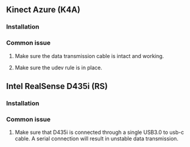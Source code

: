 ## Kinect Azure (K4A)

### Installation








### Common issue
1. Make sure the data transmission cable is intact and working.


1. Make sure the udev rule is in place.



## Intel RealSense D435i (RS)


### Installation


### Common issue
1. Make sure that D435i is connected through a single USB3.0 to usb-c
   cable. A serial connection will result in unstable data
   transmission.

